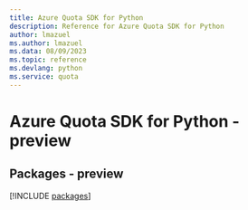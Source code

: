 ```yaml
---
title: Azure Quota SDK for Python
description: Reference for Azure Quota SDK for Python
author: lmazuel
ms.author: lmazuel
ms.data: 08/09/2023
ms.topic: reference
ms.devlang: python
ms.service: quota
---
```

# Azure Quota SDK for Python - preview
## Packages - preview
[!INCLUDE [packages](quota-index.md)]